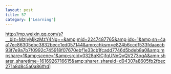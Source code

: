 ```yaml
---
layout: post
title: 57
category: ['Learning']
---
```


http://mp.weixin.qq.com/s?__biz=MzIyMjkzMzY4Ng==&amp;mid=2247487765&amp;idx=1&amp;sn=4aa17ec86305ebc3832becc1ed057144&amp;chksm=e824b6ccdf533fdaaecb93f7e9a7b7f0992c745918f07670ebf1e33cb1fcadd7746d5bdeb8a0&amp;mpshare=1&amp;scene=1&amp;srcid=0328qKlCjfqUNnQyQV273oqA&amp;sharer_sharetime=1616926716615&amp;sharer_shareid=d94307a8605fb2fbec271a8d8c5a0a86#rd]


